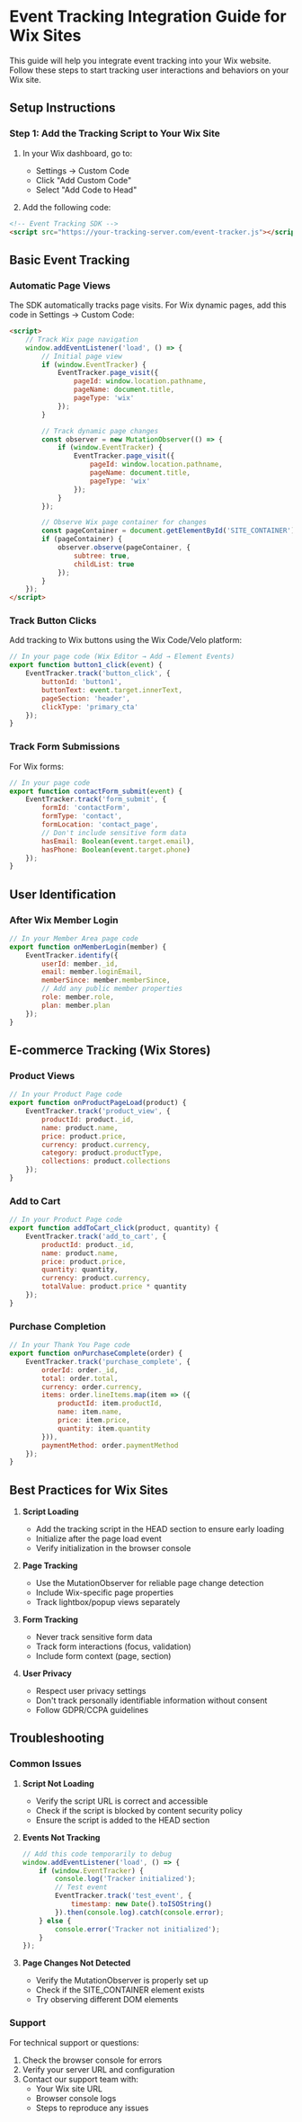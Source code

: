 # Event Tracking Integration Guide for Wix Sites

This guide will help you integrate event tracking into your Wix website. Follow these steps to start tracking user interactions and behaviors on your Wix site.

## Setup Instructions

### Step 1: Add the Tracking Script to Your Wix Site

1. In your Wix dashboard, go to:
   - Settings → Custom Code
   - Click "Add Custom Code"
   - Select "Add Code to Head"

2. Add the following code:

```html
<!-- Event Tracking SDK -->
<script src="https://your-tracking-server.com/event-tracker.js"></script>
```

## Basic Event Tracking

### Automatic Page Views
The SDK automatically tracks page visits. For Wix dynamic pages, add this code in Settings → Custom Code:

```html
<script>
    // Track Wix page navigation
    window.addEventListener('load', () => {
        // Initial page view
        if (window.EventTracker) {
            EventTracker.page_visit({
                pageId: window.location.pathname,
                pageName: document.title,
                pageType: 'wix'
            });
        }

        // Track dynamic page changes
        const observer = new MutationObserver(() => {
            if (window.EventTracker) {
                EventTracker.page_visit({
                    pageId: window.location.pathname,
                    pageName: document.title,
                    pageType: 'wix'
                });
            }
        });

        // Observe Wix page container for changes
        const pageContainer = document.getElementById('SITE_CONTAINER');
        if (pageContainer) {
            observer.observe(pageContainer, { 
                subtree: true, 
                childList: true 
            });
        }
    });
</script>
```

### Track Button Clicks
Add tracking to Wix buttons using the Wix Code/Velo platform:

```javascript
// In your page code (Wix Editor → Add → Element Events)
export function button1_click(event) {
    EventTracker.track('button_click', {
        buttonId: 'button1',
        buttonText: event.target.innerText,
        pageSection: 'header',
        clickType: 'primary_cta'
    });
}
```

### Track Form Submissions
For Wix forms:

```javascript
// In your page code
export function contactForm_submit(event) {
    EventTracker.track('form_submit', {
        formId: 'contactForm',
        formType: 'contact',
        formLocation: 'contact_page',
        // Don't include sensitive form data
        hasEmail: Boolean(event.target.email),
        hasPhone: Boolean(event.target.phone)
    });
}
```

## User Identification

### After Wix Member Login
```javascript
// In your Member Area page code
export function onMemberLogin(member) {
    EventTracker.identify({
        userId: member._id,
        email: member.loginEmail,
        memberSince: member.memberSince,
        // Add any public member properties
        role: member.role,
        plan: member.plan
    });
}
```

## E-commerce Tracking (Wix Stores)

### Product Views
```javascript
// In your Product Page code
export function onProductPageLoad(product) {
    EventTracker.track('product_view', {
        productId: product._id,
        name: product.name,
        price: product.price,
        currency: product.currency,
        category: product.productType,
        collections: product.collections
    });
}
```

### Add to Cart
```javascript
// In your Product Page code
export function addToCart_click(product, quantity) {
    EventTracker.track('add_to_cart', {
        productId: product._id,
        name: product.name,
        price: product.price,
        quantity: quantity,
        currency: product.currency,
        totalValue: product.price * quantity
    });
}
```

### Purchase Completion
```javascript
// In your Thank You Page code
export function onPurchaseComplete(order) {
    EventTracker.track('purchase_complete', {
        orderId: order._id,
        total: order.total,
        currency: order.currency,
        items: order.lineItems.map(item => ({
            productId: item.productId,
            name: item.name,
            price: item.price,
            quantity: item.quantity
        })),
        paymentMethod: order.paymentMethod
    });
}
```

## Best Practices for Wix Sites

1. **Script Loading**
   - Add the tracking script in the HEAD section to ensure early loading
   - Initialize after the page load event
   - Verify initialization in the browser console

2. **Page Tracking**
   - Use the MutationObserver for reliable page change detection
   - Include Wix-specific page properties
   - Track lightbox/popup views separately

3. **Form Tracking**
   - Never track sensitive form data
   - Track form interactions (focus, validation)
   - Include form context (page, section)

4. **User Privacy**
   - Respect user privacy settings
   - Don't track personally identifiable information without consent
   - Follow GDPR/CCPA guidelines

## Troubleshooting

### Common Issues

1. **Script Not Loading**
   - Verify the script URL is correct and accessible
   - Check if the script is blocked by content security policy
   - Ensure the script is added to the HEAD section

2. **Events Not Tracking**
   ```javascript
   // Add this code temporarily to debug
   window.addEventListener('load', () => {
       if (window.EventTracker) {
           console.log('Tracker initialized');
           // Test event
           EventTracker.track('test_event', {
               timestamp: new Date().toISOString()
           }).then(console.log).catch(console.error);
       } else {
           console.error('Tracker not initialized');
       }
   });
   ```

3. **Page Changes Not Detected**
   - Verify the MutationObserver is properly set up
   - Check if the SITE_CONTAINER element exists
   - Try observing different DOM elements

### Support

For technical support or questions:
1. Check the browser console for errors
2. Verify your server URL and configuration
3. Contact our support team with:
   - Your Wix site URL
   - Browser console logs
   - Steps to reproduce any issues
